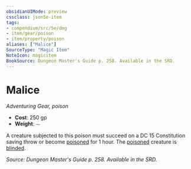 ```yaml
---
obsidianUIMode: preview
cssclass: json5e-item
tags:
- compendium/src/5e/dmg
- item/gear/poison
- item/property/poison
aliases: ["Malice"]
SourceType: "Magic Item"
NoteIcon: magicitem
BookSource: Dungeon Master's Guide p. 258. Available in the SRD.
---
```

# Malice
*Adventuring Gear, poison*  

- **Cost**: 250 gp
- **Weight**: ⏤

A creature subjected to this poison must succeed on a DC 15 Constitution saving throw or become [poisoned](/3-Mechanics/CLI/rules/conditions.md#poisoned) for 1 hour. The [poisoned](/3-Mechanics/CLI/rules/conditions.md#poisoned) creature is [blinded](/3-Mechanics/CLI/rules/conditions.md#blinded).

*Source: Dungeon Master's Guide p. 258. Available in the SRD.*